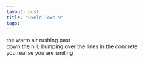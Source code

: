 ```yaml
---
layout: post
title: "Oxelo Town 9"
tags:
---
```


the warm air rushing past  
down the hill, bumping over the lines in the concrete  
you realise you are smiling